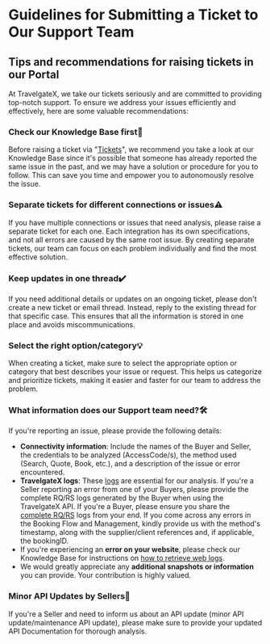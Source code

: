 ﻿---
sidebar_position: 1
---

# Guidelines for Submitting a Ticket to Our Support Team
## Tips and recommendations for raising tickets in our Portal
At TravelgateX, we take our tickets seriously and are committed to providing top-notch support. To ensure we address your issues efficiently and effectively, here are some valuable recommendations:

### Check our Knowledge Base first🔎
Before raising a ticket via "[Tickets](/kb/tickets/travelgatex-tickets)", we recommend you take a look at our Knowledge Base since it's possible that someone has already reported the same issue in the past, and we may have a solution or procedure for you to follow. This can save you time and empower you to autonomously resolve the issue.
### Separate tickets for different connections or issues⚠️
If you have multiple connections or issues that need analysis, please raise a separate ticket for each one. Each integration has its own specifications, and not all errors are caused by the same root issue. By creating separate tickets, our team can focus on each problem individually and find the most effective solution.
### Keep updates in one thread✔️
If you need additional details or updates on an ongoing ticket, please don't create a new ticket or email thread. Instead, reply to the existing thread for that specific case. This ensures that all the information is stored in one place and avoids miscommunications.

### Select the right option/category💡
When creating a ticket, make sure to select the appropriate option or category that best describes your issue or request. This helps us categorize and prioritize tickets, making it easier and faster for our team to address the problem.

### What information does our Support team need?🛠️
If you're reporting an issue, please provide the following details:

- **Connectivity information**: Include the names of the Buyer and Seller, the credentials to be analyzed (AccessCode/s), the method used (Search, Quote, Book, etc.), and a description of the issue or error encountered.
- **TravelgateX logs**: These [logs](/kb/apps/monitoring-apps/logging/logging-retrieve-and-download-logs-at-tgx) are essential for our analysis. If you're a Seller reporting an error from one of your Buyers, please provide the complete RQ/RS logs generated by the Buyer when using the TravelgateX API. If you're a Buyer, please ensure you share the [complete RQ/RS](/kb/apps/monitoring-apps/logging/how-can-i-receive-seller-transactions-in-their-api-format) logs from your end. If you come across any errors in the Booking Flow and Management, kindly provide us with the method's timestamp, along with the supplier/client references and, if applicable, the bookingID.
- If you're experiencing an **error on your website**, please check our Knowledge Base for instructions on [how to retrieve web logs](/kb/tickets/how-to-retrieve-web-logs-from-website#how-can-i-obtain-travelgatex-website-logs%EF%B8%8F).
- We would greatly appreciate any **additional snapshots or information** you can provide. Your contribution is highly valued.
### Minor API Updates by Sellers🚀
If you're a Seller and need to inform us about an API update (minor API update/maintenance API update), please make sure to provide your updated API Documentation for thorough analysis.